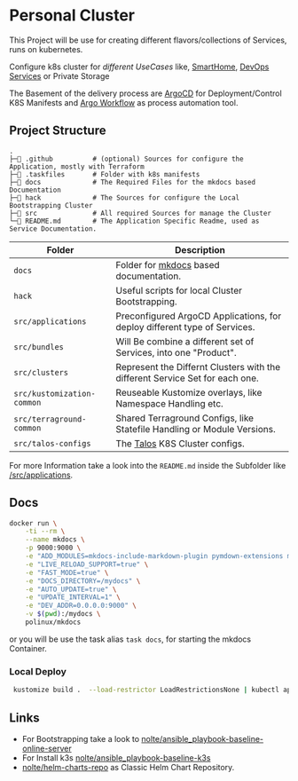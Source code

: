 # Personal Cluster

This Project will be use for creating different flavors/collections of Services, runs on  kubernetes.

Configure k8s cluster for *different UseCases* like, [SmartHome](./docs/service-sets/smart-home.md), [DevOps Services](./docs/service-sets/devops.md) or Private Storage 

The Basement of the delivery process are [ArgoCD]() for Deployment/Control K8S Manifests and [Argo Workflow]() as process automation tool.



## Project Structure

<!--structure-start-->
```
.
├─📁 .github          # (optional) Sources for configure the Application, mostly with Terraform
├─📁 .taskfiles       # Folder with k8s manifests
├─📁 docs             # The Required Files for the mkdocs based Documentation  
├─📁 hack             # The Sources for configure the Local Bootstrapping Cluster
├─📁 src              # All required Sources for manage the Cluster
└─📝 README.md        # The Application Specific Readme, used as Service Documentation.
```
<!--structure-end-->


| **Folder**                 | **Description**                                                              |
|----------------------------|------------------------------------------------------------------------------|
| `docs`                     | Folder for [mkdocs](https://www.mkdocs.org/) based documentation.            |
| `hack`                     | Useful scripts for local Cluster Bootstrapping.                              |
| `src/applications`         | Preconfigured ArgoCD Applications, for deploy different type of Services.    |
| `src/bundles`              | Will Be combine a different set of Services, into one "Product".             |
| `src/clusters`             | Represent the Differnt Clusters with the different Service Set for each one. |
| `src/kustomization-common` | Reuseable Kustomize overlays, like Namespace Handling etc.                   |
| `src/terraground-common`   | Shared Terraground Configs, like Statefile Handling or Module Versions.      |
| `src/talos-configs`        | The [Talos](https://www.talos.dev/) K8S Cluster configs.                     |

For more Information take a look into the `README.md` inside the Subfolder like [/src/applications](./src/applications/README.md). 

## Docs

```sh
docker run \
    -ti --rm \
    --name mkdocs \
    -p 9000:9000 \
    -e "ADD_MODULES=mkdocs-include-markdown-plugin pymdown-extensions mkdocs-material" \
    -e "LIVE_RELOAD_SUPPORT=true" \
    -e "FAST_MODE=true" \
    -e "DOCS_DIRECTORY=/mydocs" \
    -e "AUTO_UPDATE=true" \
    -e "UPDATE_INTERVAL=1" \
    -e "DEV_ADDR=0.0.0.0:9000" \
    -v $(pwd):/mydocs \
    polinux/mkdocs
```

or you will be use the task alias `task docs`, for starting the mkdocs Container.


### Local Deploy

```sh
 kustomize build .  --load-restrictor LoadRestrictionsNone | kubectl apply -f - 
```

## Links

* For Bootstrapping take a look to [nolte/ansible_playbook-baseline-online-server](https://github.com/nolte/ansible_playbook-baseline-online-server#start-ssh-agent)
* For Install k3s [nolte/ansible_playbook-baseline-k3s](https://github.com/nolte/ansible_playbook-baseline-k3s)
* [nolte/helm-charts-repo](https://github.com/nolte/helm-charts-repo/) as Classic Helm Chart Repository.

